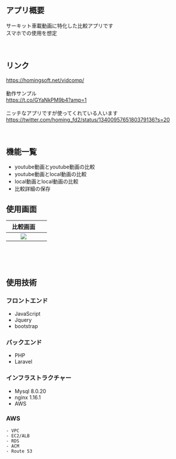 ## アプリ概要
サーキット車載動画に特化した比較アプリです<br>
スマホでの使用を想定<br>
<br>
<br>

## リンク
https://homingsoft.net/vidcomp/ <br>
<br>
動作サンプル<br>
https://t.co/GYaNkPM9b4?amp=1<br>
<br>
ニッチなアプリですが使ってくれている人います<br>
https://twitter.com/homing_fd2/status/1340095765180379136?s=20<br>
<br>
<br>

## 機能一覧
- youtube動画とyoutube動画の比較
- youtube動画とlocal動画の比較
- local動画とlocal動画の比較
- 比較詳細の保存

## 使用画面

| 比較画面　|   |
| :----: | :----: |
| <img src="https://user-images.githubusercontent.com/72111956/107892429-5d728400-6f68-11eb-872b-e532ca898251.png">    |
<br>

<br>
<br>

## 使用技術

### フロントエンド
- JavaScript
- Jquery
- bootstrap

### バックエンド
- PHP
- Laravel

### インフラストラクチャー
- Mysql 8.0.20
- nginx 1.16.1
- AWS

### AWS
    - VPC
    - EC2/ALB
    - RDS
    - ACM
    - Route 53

<br>
<br>
